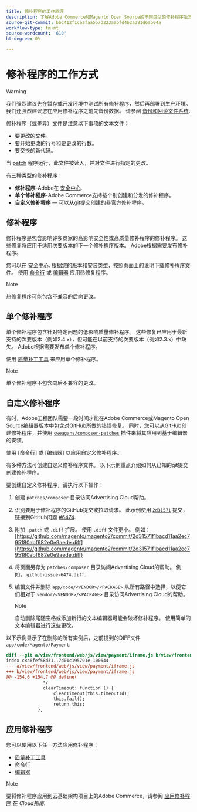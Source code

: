 ```yaml
---
title: 修补程序的工作原理
description: 了解Adobe Commerce和Magento Open Source的不同类型的修补程序及其工作方式。
source-git-commit: bbc412f1ceafaa557d223aabfd4b2a381d6ab04a
workflow-type: tm+mt
source-wordcount: '610'
ht-degree: 0%

---
```



# 修补程序的工作方式

>[!WARNING]
>
>我们强烈建议先在暂存或开发环境中测试所有修补程序，然后再部署到生产环境。 我们还强烈建议您在应用修补程序之前先备份数据。 请参阅 [备份和回滚文件系统](https://devdocs.magento.com/guides/v2.4/install-gde/install/cli/install-cli-backup.html).

修补程序（或差异）文件是注意以下事项的文本文件：

- 要更改的文件。
- 要开始更改的行号和要更改的行数。
- 要交换的新代码。

当 [patch](https://en.wikipedia.org/wiki/Patch_(Unix)) 程序运行，此文件被读入，并对文件进行指定的更改。

有三种类型的修补程序：

- **修补程序**-Adobe在 [安全中心](https://magento.com/security/patches).
- **单个修补程序**-Adobe Commerce支持按个别创建和分发的修补程序。
- **自定义修补程序** — 可以从git提交创建的非官方修补程序。

## 修补程序

修补程序是包含影响许多商家的高影响安全性或高质量修补程序的修补程序。 这些修复将应用于适用次要版本的下一个修补程序版本。 Adobe根据需要发布修补程序。

您可以在 [安全中心](https://magento.com/security/patches). 根据您的版本和安装类型，按照页面上的说明下载修补程序文件。 使用 [命令行](../patches/apply.md#) 或 [编辑器](../patches/apply.md) 应用热修复程序。

>[!NOTE]
>
>热修复程序可能包含不兼容的后向更改。

## 单个修补程序

单个修补程序包含针对特定问题的低影响质量修补程序。 这些修复已应用于最新支持的次要版本（例如2.4.x），但可能在以前支持的次要版本（例如2.3.x）中缺失。 Adobe根据需要发布单个修补程序。

使用 [质量补丁工具](https://devdocs.magento.com/quality-patches/tool.html) 来应用单个修补程序。

>[!NOTE]
>
>单个修补程序不包含向后不兼容的更改。

## 自定义修补程序

有时，Adobe工程团队需要一段时间才能在Adobe Commerce或Magento Open Source编辑器版本中包含对GitHub所做的错误修复。 同时，您可以从GitHub创建修补程序，并使用 [`cweagans/composer-patches`](https://github.com/cweagans/composer-patches/) 插件来将其应用到基于编辑器的安装。

使用 [命令行] 或 [编辑器] 以应用自定义修补程序。

有多种方法可创建自定义修补程序文件。 以下示例重点介绍如何从已知的git提交创建修补程序。

要创建自定义修补程序，请执行以下操作：

1. 创建 `patches/composer` 目录访问Advertising Cloud帮助。
1. 识别要用于修补程序的GitHub提交或拉取请求。 此示例使用 [`2d31571`](https://github.com/magento/magento2/commit/) 提交，链接到GitHub问题 [#6474](https://github.com/magento/magento2/issues/6474).
1. 附加 `.patch` 或 `.diff` 扩展。 使用 `.diff` 文件更小。 例如： [https://github.com/magento/magento2/commit/2d31571f1bacd11aa2ec795180abf682e0e9aede.diff](https://github.com/magento/magento2/commit/2d31571f1bacd11aa2ec795180abf682e0e9aede.diff)
1. 将页面另存为 `patches/composer` 目录访问Advertising Cloud的帮助。 例如， `github-issue-6474.diff`.
1. 编辑文件并删除 `app/code/<VENDOR>/<PACKAGE>` 从所有路径中选择，以便它们相对于 `vendor/<VENDOR>/<PACKAGE>` 目录访问Advertising Cloud的帮助。

   >[!NOTE]
   >
   >自动删除尾随空格或添加新行的文本编辑器可能会破坏修补程序。 使用简单的文本编辑器进行这些更改。

以下示例显示了在删除的所有实例后，之前提到的DIFF文件 `app/code/Magento/Payment`:

```diff
diff --git a/view/frontend/web/js/view/payment/iframe.js b/view/frontend/web/js/view/payment/iframe.js
index c8a6fef58d31..7d01c195791e 100644
--- a/view/frontend/web/js/view/payment/iframe.js
+++ b/view/frontend/web/js/view/payment/iframe.js
@@ -154,6 +154,7 @@ define(
              */
              clearTimeout: function () {
                  clearTimeout(this.timeoutId);
                  this.fail();
                  return this;
            },
```

## 应用修补程序

您可以使用以下任一方法应用修补程序：

- [质量补丁工具](https://devdocs.magento.com/quality-patches/tool.html)
- [命令行](../patches/apply.md#command-line)
- [编辑器](../patches/apply.md#composer)

>[!NOTE]
>
>要将修补程序应用到云基础架构项目上的Adobe Commerce，请参阅 [应用修补程序](https://devdocs.magento.com/cloud/project/project-patch.html) 在 _Cloud指南_.
